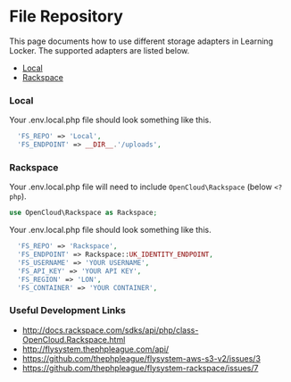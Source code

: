 # File Repository
This page documents how to use different storage adapters in Learning Locker. The supported adapters are listed below.

- [Local](#local)
- [Rackspace](#rackspace)

### Local
Your .env.local.php file should look something like this.
```php
  'FS_REPO' => 'Local',
  'FS_ENDPOINT' => __DIR__.'/uploads',
```

### Rackspace
Your .env.local.php file will need to include `OpenCloud\Rackspace` (below `<?php`).
```php
use OpenCloud\Rackspace as Rackspace;
```

Your .env.local.php file should look something like this.
```php
  'FS_REPO' => 'Rackspace',
  'FS_ENDPOINT' => Rackspace::UK_IDENTITY_ENDPOINT,
  'FS_USERNAME' => 'YOUR USERNAME',
  'FS_API_KEY' => 'YOUR API KEY',
  'FS_REGION' => 'LON',
  'FS_CONTAINER' => 'YOUR CONTAINER',
```

### Useful Development Links
- http://docs.rackspace.com/sdks/api/php/class-OpenCloud.Rackspace.html
- http://flysystem.thephpleague.com/api/
- https://github.com/thephpleague/flysystem-aws-s3-v2/issues/3
- https://github.com/thephpleague/flysystem-rackspace/issues/7